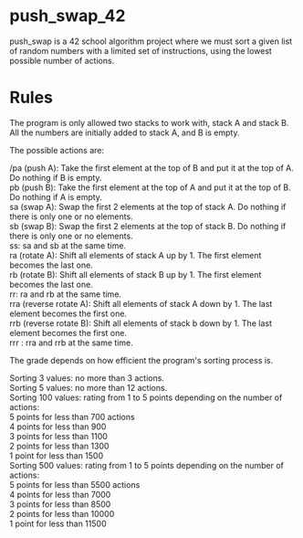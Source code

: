 # push_swap_42
push_swap is a 42 school algorithm project where we must sort a given list of random numbers with a limited set of instructions, using the lowest possible number of actions.

# Rules 
The program is only allowed two stacks to work with, stack A and stack B. All the numbers are initially added to stack A, and B is empty.

The possible actions are:

/pa (push A): Take the first element at the top of B and put it at the top of A. Do nothing if B is empty.\
pb (push B): Take the first element at the top of A and put it at the top of B. Do nothing if A is empty.\
sa (swap A): Swap the first 2 elements at the top of stack A. Do nothing if there is only one or no elements.\
sb (swap B): Swap the first 2 elements at the top of stack B. Do nothing if there is only one or no elements.\
ss: sa and sb at the same time.\
ra (rotate A): Shift all elements of stack A up by 1. The first element becomes the last one.\
rb (rotate B): Shift all elements of stack B up by 1. The first element becomes the last one.\
rr: ra and rb at the same time.\
rra (reverse rotate A): Shift all elements of stack A down by 1. The last element becomes the first one.\
rrb (reverse rotate B): Shift all elements of stack b down by 1. The last element becomes the first one.\
rrr : rra and rrb at the same time.

The grade depends on how efficient the program's sorting process is.

Sorting 3 values: no more than 3 actions.\
Sorting 5 values: no more than 12 actions.\
Sorting 100 values: rating from 1 to 5 points depending on the number of actions:\
5 points for less than 700 actions\
4 points for less than 900\
3 points for less than 1100\
2 points for less than 1300\
1 point for less than 1500\
Sorting 500 values: rating from 1 to 5 points depending on the number of actions:\
5 points for less than 5500 actions\
4 points for less than 7000\
3 points for less than 8500\
2 points for less than 10000\
1 point for less than 11500
